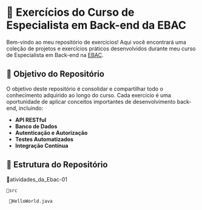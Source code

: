 # 🚀 Exercícios do Curso de Especialista em Back-end da EBAC

Bem-vindo ao meu repositório de exercícios! Aqui você encontrará uma coleção de projetos e exercícios práticos desenvolvidos durante meu curso de Especialista em Back-end na [EBAC](https://ebac.art.br/).

## 🎯 Objetivo do Repositório

O objetivo deste repositório é consolidar e compartilhar todo o conhecimento adquirido ao longo do curso. Cada exercício é uma oportunidade de aplicar conceitos importantes de desenvolvimento back-end, incluindo:

- **API RESTful**
- **Banco de Dados**
- **Autenticação e Autorização**
- **Testes Automatizados**
- **Integração Contínua**

## 📂 Estrutura do Repositório ##

 📂atividades_da_Ebac-01
      
    📂src           
  
     📝HelloWorld.java            
       
